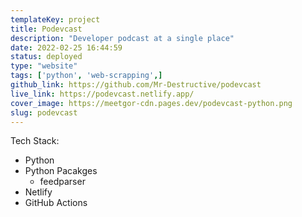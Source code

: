 ```yaml
---
templateKey: project
title: Podevcast
description: "Developer podcast at a single place"
date: 2022-02-25 16:44:59
status: deployed
type: "website"
tags: ['python', 'web-scrapping',]
github_link: https://github.com/Mr-Destructive/podevcast
live_link: https://podevcast.netlify.app/
cover_image: https://meetgor-cdn.pages.dev/podevcast-python.png
slug: podevcast
---
```


Tech Stack:
- Python
- Python Pacakges
    - feedparser
- Netlify
- GitHub Actions

